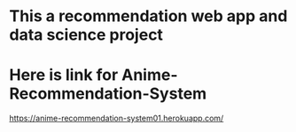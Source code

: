 # This a recommendation web app and data science project 
# Here is link for Anime-Recommendation-System
https://anime-recommendation-system01.herokuapp.com/
